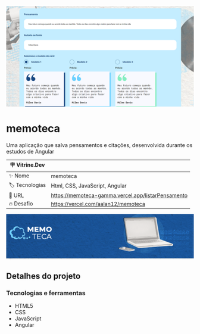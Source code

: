 <div align="center" >
  <img src="https://github.com/AAlan12/memoteca/blob/main/src/assets/vitdev/tumb2.PNG?raw=true"/>
</div>

# memoteca

Uma aplicação que salva pensamentos e citações, desenvolvida durante os estudos de Angular

| :placard: Vitrine.Dev |     |
| -------------  | --- |
| :sparkles: Nome        | memoteca
| :label: Tecnologias | Html, CSS, JavaScript, Angular
| :rocket: URL         | https://memoteca-gamma.vercel.app/listarPensamento
| :fire: Desafio     | https://vercel.com/aalan12/memoteca

<!-- Inserir imagem com a #vitrinedev ao final do link -->
![](https://github.com/AAlan12/memoteca/blob/main/src/assets/vitdev/tumb1.PNG?raw=true#vitrinedev)

## Detalhes do projeto

### Tecnologias e ferramentas

- HTML5
- CSS
- JavaScript
- Angular
